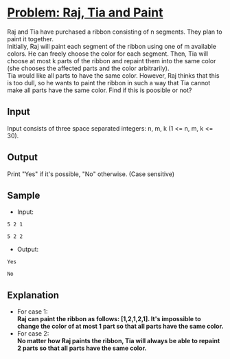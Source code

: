 # [Problem: Raj, Tia and Paint](https://my.newtonschool.co/playground/code/tp7g48pxohdk)

Raj and Tia have purchased a ribbon consisting of n segments. They plan to paint it together. <br>
Initially, Raj will paint each segment of the ribbon using one of m available colors. He can freely choose the color for each segment. 
Then, Tia will choose at most k parts of the ribbon and repaint them into the same color (she chooses the affected parts and the color arbitrarily). <br>
Tia would like all parts to have the same color. However, Raj thinks that this is too dull, so he wants to paint the ribbon in such a way that Tia cannot make all parts have the same color. Find if this is poosible or not?

## Input

Input consists of three space separated integers: n, m, k (1 <= n, m, k <= 30).

## Output

Print "Yes" if it's possible, "No" otherwise.  (Case sensitive)

## Sample

- Input:
```
5 2 1

5 2 2
```

- Output:
```
Yes

No
```

## Explanation

- For case 1: <br> **Raj can paint the ribbon as follows: [1,2,1,2,1]. It's impossible to change the color of at most 1 part so that all parts have the same color.** <br>
- For case 2: <br> **No matter how Raj paints the ribbon, Tia will always be able to repaint 2 parts so that all parts have the same color.**
